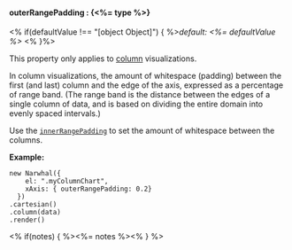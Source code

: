 #### **outerRangePadding** : {<%= type %>}

<% if(defaultValue !== "[object Object]") { %>*default: <%= defaultValue %>* <% }%>

This property only applies to [column](#column) visualizations. 

In column visualizations, the amount of whitespace (padding) between the first (and last) column and the edge of the axis, expressed as a percentage of range band. (The range band is the distance between the edges of a single column of data, and is based on dividing the entire domain into evenly spaced intervals.) 

Use the [`innerRangePadding`](#config_config.xAxis.innerRangePadding) to set the amount of whitespace between the columns.

**Example:**

	new Narwhal({
	    el: ".myColumnChart",
	    xAxis: { outerRangePadding: 0.2}
	  })
	.cartesian()
	.column(data)
	.render()

<% if(notes) { %><%= notes %><% } %>

